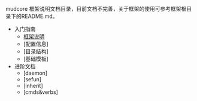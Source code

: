 mudcore 框架说明文档目录，目前文档不完善，关于框架的使用可参考框架根目录下的README.md。

- 入门指南
   - [框架说明](../README.md)
   - [配置信息]
   - [目录结构]
   - [基础模板]
- 进阶文档
   - [daemon]
   - [sefun]
   - [inherit]
   - [cmds&verbs]
